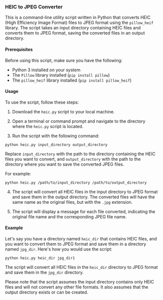 ### HEIC to JPEG Converter

This is a command-line utility script written in Python that converts HEIC (High Efficiency Image Format) files to JPEG format using the `pillow_heif` library. The script takes an input directory containing HEIC files and converts them to JPEG format, saving the converted files in an output directory.

#### Prerequisites

Before using this script, make sure you have the following:

- Python 3 installed on your system
- The `Pillow` library installed (`pip install pillow`)
- The `pillow_heif` library installed (`pip install pillow_heif`)

#### Usage

To use the script, follow these steps:

1. Download the `heic.py` script to your local machine.

2. Open a terminal or command prompt and navigate to the directory where the `heic.py` script is located.

3. Run the script with the following command:

`python heic.py input_directory output_directory`


Replace `input_directory` with the path to the directory containing the HEIC files you want to convert, and `output_directory` with the path to the directory where you want to save the converted JPEG files.

For example:

`python heic.py /path/to/input_directory /path/to/output_directory`


4. The script will convert all HEIC files in the input directory to JPEG format and save them in the output directory. The converted files will have the same name as the original files, but with the `.jpg` extension.

5. The script will display a message for each file converted, indicating the original file name and the corresponding JPEG file name.

#### Example

Let's say you have a directory named `heic_dir` that contains HEIC files, and you want to convert them to JPEG format and save them in a directory named `jpg_dir`. Here's how you would use the script:

`python heic.py heic_dir jpg_dir1`


The script will convert all HEIC files in the `heic_dir` directory to JPEG format and save them in the `jpg_dir` directory.

Please note that the script assumes the input directory contains only HEIC files and will not convert any other file formats. It also assumes that the output directory exists or can be created.
